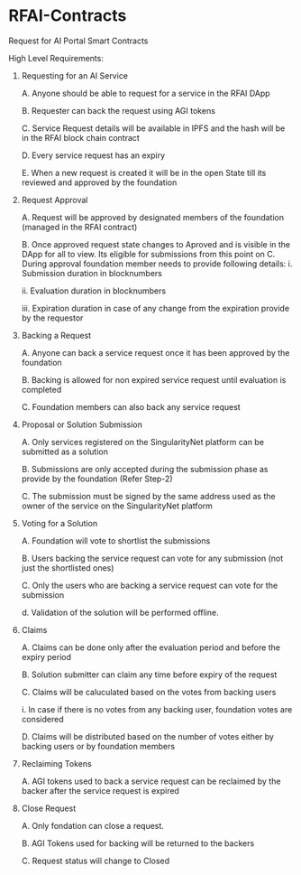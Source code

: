 # RFAI-Contracts
Request for AI Portal Smart Contracts

High Level Requirements:

1. Requesting for an AI Service

    A. Anyone should be able to request for a service in the RFAI DApp

    B. Requester can back the request using AGI tokens

    C. Service Request details will be available in IPFS and the hash will be in the RFAI block chain contract

    D. Every service request has an expiry

    E. When a new request is created it will be in the open State till its reviewed and approved by the foundation
  
2. Request Approval

    A. Request will be approved by designated members of the foundation (managed in the RFAI contract)

    B. Once approved request state changes to Aproved and is visible in the DApp for all to view. Its eligible for submissions from this point on
    C. During approval foundation member needs to provide following details:
      i. Submission duration in blocknumbers

      ii. Evaluation duration in blocknumbers

      iii. Expiration duration in case of any change from the expiration provide by the requestor
    
3. Backing a Request

    A. Anyone can back a service request once it has been approved by the foundation

    B. Backing is allowed for non expired service request until evaluation is completed

    C. Foundation members can also back any service request

4. Proposal or Solution Submission
  
    A. Only services registered on the SingularityNet platform can be submitted as a solution

    B. Submissions are only accepted during the submission phase as provide by the foundation (Refer Step-2)

    C. The submission must be signed by the same address used as the owner of the service on the SingularityNet platform

5. Voting for a Solution
  
    A. Foundation will vote to shortlist the submissions

    B. Users backing the service request can vote for any submission (not just the shortlisted ones)

    C. Only the users who are backing a service request can vote for the submission

    d. Validation of the solution will be performed offline. 
  
6. Claims
  
    A. Claims can be done only after the evaluation period and before the expiry period

    B. Solution submitter can claim any time before expiry of the request

    C. Claims will be caluculated based on the votes from backing users

      i. In case if there is no votes from any backing user, foundation votes are considered

    D. Claims will be distributed based on the number of votes either by backing users or by foundation members

7. Reclaiming Tokens
  
    A. AGI tokens used to back a service request can be reclaimed by the backer after the service request is expired
  
8. Close Request
  
    A. Only fondation can close a request.

    B. AGI Tokens used for backing will be returned to the backers

    C. Request status will change to Closed

